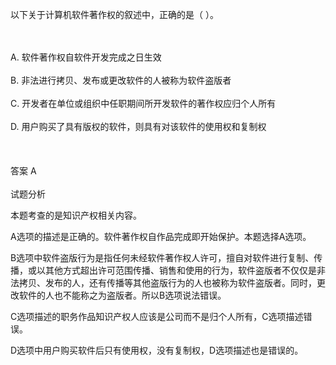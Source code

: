 <div class="detail lh2"><p>以下关于计算机软件著作权的叙述中，正确的是（  ）。</p><br/><br/>A. 软件著作权自软件开发完成之日生效<br/><br/>B. 非法进行拷贝、发布或更改软件的人被称为软件盗版者<br/><br/>C. 开发者在单位或组织中任职期间所开发软件的著作权应归个人所有<br/><br/>D. 用户购买了具有版权的软件，则具有对该软件的使用权和复制权<br/><br/><br/><br/>答案 A<br/><br/>试题分析<br/><p></p><p>本题考查的是知识产权相关内容。</p><p>A选项的描述是正确的。软件著作权自作品完成即开始保护。本题选择A选项。</p><p>B选项中软件盗版行为是指任何未经软件著作权人许可，擅自对软件进行复制、传播，或以其他方式超出许可范围传播、销售和使用的行为，软件盗版者不仅仅是非法拷贝、发布的人，还有传播等其他盗版行为的人也被称为软件盗版者。同时，更改软件的人也不能称之为盗版者。所以B选项说法错误。</p><p>C选项描述的职务作品知识产权人应该是公司而不是归个人所有，C选项描述错误。</p><p>D选项中用户购买软件后只有使用权，没有复制权，D选项描述也是错误的。</p><p><br/></p></div>